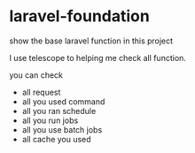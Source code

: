 # laravel-foundation
show the base laravel function in this project

I use telescope to helping me check all function.


you can check 
- all request
- all you used command
- all you ran schedule
- all you run jobs
- all you use batch jobs
- all cache you used 

